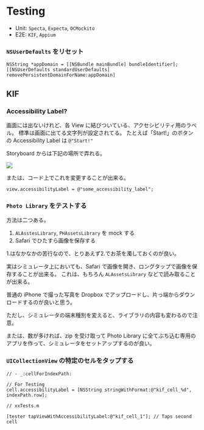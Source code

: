 Testing
===

- Unit: `Specta`, `Expecta`, `OCMockito`
- E2E: `KIF`, `Appium`

### `NSUserDefaults` をリセット

```objc
NSString *appDomain = [[NSBundle mainBundle] bundleIdentifier];
[[NSUserDefaults standardUserDefaults] removePersistentDomainForName:appDomain]
```

KIF
---

### Accessibility Label?

画面には出ないけれど、各 View に結びついている、アクセシビリティ用のラベル。
標準は画面に出てる文字列が設定されてる。
たとえば「Start!」のボタンの Accessibility Label は `@"Start!"` 

Storyboard からは下記の場所で弄れる。

![](https://dl.dropboxusercontent.com/u/7817937/_github/__Film/accesibility_label.png)

または、コード上でこれを変更することが出来る。

```objc
view.accessibilityLabel = @"some_accessibility_label";
```

### `Photo Library` をテストする

方法は二つある。

1. `ALAsstesLibrary`, `PHAssetsLibrary` を mock する
2. Safari でひたすら画像を保存する

1.はなかなかの苦行なので、とりあえず2.でお茶を濁しておくのが良い。

実はシミュレータ上においても、Safari で画像を開き、ロングタップで画像を保存することが出来る。
これは、もちろん `ALAssetsLibrary` などで読み取ることが出来る。

普通の iPhone で撮った写真を Dropbox でアップロードし、片っ端からダウンロードするのが良いと思う。

ただし、シミュレータの端末種別を変えると、ライブラリの内容も変わるので注意。

または、数が多ければ、zip を受け取って Photo Library に全てぶち込む専用のアプリを作って、シミュレータをセットアップするのが良い。

### `UICollectionView` の特定のセルをタップする

```objc
// - _:cellForIndexPath:

// For Testing
cell.accessibilityLabel = [NSString stringWithFormat:@"kif_cell_%d", indexPath.row];
```

```objc
// xxTests.m

[tester tapViewWithAccessibilityLabel:@"kif_cell_1"]; // Taps second cell
```
